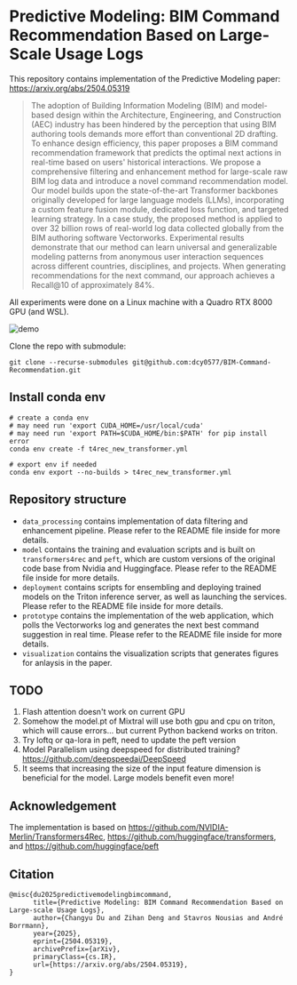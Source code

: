 # Predictive Modeling: BIM Command Recommendation Based on Large-Scale Usage Logs
This repository contains implementation of the Predictive Modeling paper: https://arxiv.org/abs/2504.05319

>The adoption of Building Information Modeling (BIM) and model-based design within the Architecture, Engineering, and Construction (AEC) industry has been hindered by the perception that using BIM authoring tools demands more effort than conventional 2D drafting. To enhance design efficiency, this paper proposes a BIM command recommendation framework that predicts the optimal next actions in real-time based on users' historical interactions. We propose a comprehensive filtering and enhancement method for large-scale raw BIM log data and introduce a novel command recommendation model. Our model builds upon the state-of-the-art Transformer backbones originally developed for large language models (LLMs), incorporating a custom feature fusion module, dedicated loss function, and targeted learning strategy. In a case study, the proposed method is applied to over 32 billion rows of real-world log data collected globally from the BIM authoring software Vectorworks. Experimental results demonstrate that our method can learn universal and generalizable modeling patterns from anonymous user interaction sequences across different countries, disciplines, and projects. When generating recommendations for the next command, our approach achieves a Recall@10 of approximately 84%.

All experiments were done on a Linux machine with a Quadro RTX 8000 GPU (and WSL).

![demo](command_prediction.gif)

Clone the repo with submodule:
```
git clone --recurse-submodules git@github.com:dcy0577/BIM-Command-Recommendation.git
```

## Install conda env

```
# create a conda env
# may need run 'export CUDA_HOME=/usr/local/cuda'
# may need run 'export PATH=$CUDA_HOME/bin:$PATH' for pip install error
conda env create -f t4rec_new_transformer.yml

# export env if needed
conda env export --no-builds > t4rec_new_transformer.yml
```

## Repository structure

- `data_processing` contains implementation of data filtering and enhancement pipeline. Please refer to the README file inside for more details.
- `model` contains the training and evaluation scripts and is built on `transformers4rec` and `peft`, which are custom versions of the original code base from Nvidia and Huggingface. Please refer to the README file inside for more details.
- `deployment` contains scripts for ensembling and deploying trained models on the Triton inference server, as well as launching the services. Please refer to the README file inside for more details.
- `prototype` contains the implementation of the web application, which polls the Vectorworks log and generates the next best command suggestion in real time. Please refer to the README file inside for more details.
- `visualization` contains the visualization scripts that generates figures for anlaysis in the paper.


## TODO
1. Flash attention doesn't work on current GPU
2. Somehow the model.pt of Mixtral will use both gpu and cpu on triton, which will cause errors... but current Python backend works on triton.
3. Try loftq or qa-lora in peft, need to update the peft version
4. Model Parallelism using deepspeed for distributed training? https://github.com/deepspeedai/DeepSpeed
4. It seems that increasing the size of the input feature dimension is beneficial for the model. Large models benefit even more!


## Acknowledgement
The implementation is based on https://github.com/NVIDIA-Merlin/Transformers4Rec, https://github.com/huggingface/transformers, and https://github.com/huggingface/peft 

## Citation
```
@misc{du2025predictivemodelingbimcommand,
      title={Predictive Modeling: BIM Command Recommendation Based on Large-scale Usage Logs}, 
      author={Changyu Du and Zihan Deng and Stavros Nousias and André Borrmann},
      year={2025},
      eprint={2504.05319},
      archivePrefix={arXiv},
      primaryClass={cs.IR},
      url={https://arxiv.org/abs/2504.05319}, 
}
```